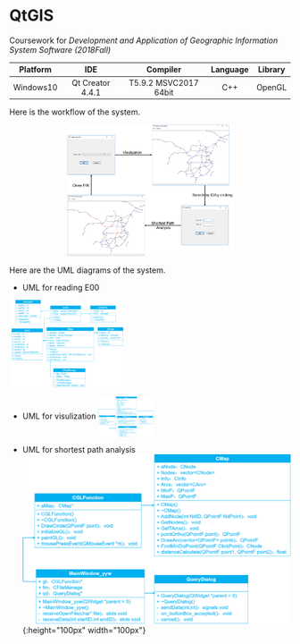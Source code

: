 # QtGIS
Coursework for *Development and Application of Geographic Information System Software (2018Fall)*

Platform | IDE | Compiler | Language | Library
:-: | :-: | :-: | :-: | :-:
Windows10 | Qt Creator 4.4.1 | T5.9.2 MSVC2017 64bit | C++ | OpenGL| 

Here is the workflow of the system.<br/>

<p align="center">
  <img src="https://github.com/ywyue/QtGIS/blob/master/figures/QtGIS.png" alt="Photo" style="width: 300px;"/> 
</p>

Here are the UML diagrams of the system.<br/>
* UML for reading E00
  <p align="center">
  <img src="https://github.com/ywyue/QtGIS/blob/master/figures/Class_for_reading_E00.png" alt="Photo" style="width: 200px;"/> 
  </p>

* UML for visulization
  <img src="https://github.com/ywyue/QtGIS/blob/master/figures/Class_for_visulization.png" width="100" align=center />

* UML for shortest path analysis
  ![UML for shortest path analysis](/figures/Class_for_shortest_path_analysis.png){:height="100px" width="100px"}